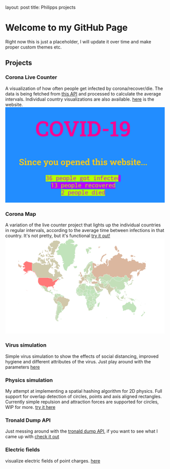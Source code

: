 layout: post
title: Philipps projects

# Welcome to my GitHub Page
Right now this is just a placeholder, I will update it over time and make proper custom themes etc.





## Projects
### Corona Live Counter 
A visualization of how often people get infected by corona/recover/die. The data is being fetched from [this API](https://corona.lmao.ninja/) and processed to calculate the average intervals.
Individual country visualizations are also available. [here](https://missing-user.github.io/coronaTimer/) is the website.
![live counter preview](/images/liveCounter.png)

### Corona Map
A variation of the live counter project that lights up the individual countries in regular intervals, according to the average time between infections in that country. It's not pretty, but it's functional [try it out!](https://missing-user.github.io/coronaVizMap/)
![corona map preview](/images/coronamap.png)

### Virus simulation
Simple virus simulation to show the effects of social distancing, improved hygiene and different attributes of the virus. Just play around with the parameters [here](https://missing-user.github.io/pandemicSimulator/)

### Physics simulation
My attempt at implementing a spatial hashing algorithm for 2D physics. Full support for overlap detection of circles, points and axis aligned rectangles. Currently simple repulsion and attraction forces are supported for circles, WIP for more. [try it here](https://missing-user.github.io/physicsSim/)

### Tronald Dump API 
Just messing around with the [tronald dump API](https://www.tronalddump.io/), if you want to see what I came up with [check it out](https://missing-user.github.io/API_experiments/)

### Electric fields
visualize electric fields of point charges. [here](https://missing-user.github.io/elektrischeFelder/)
